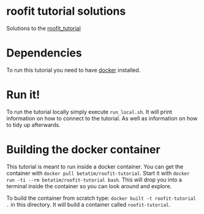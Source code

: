 # roofit tutorial solutions

Solutions to the [roofit_tutorial ](//github.com/cofitzpa/roofit_tutorial_solutions)

# Dependencies

To run this tutorial you need to have [docker](//docker.com) installed.

# Run it!

To run the tutorial locally simply execute `run_local.sh`. It will
print information on how to connect to the tutorial. As well as
information on how to tidy up afterwards.

# Building the docker container

This tutorial is meant to run inside a docker container. You
can get the container with `docker pull betatim/roofit-tutorial`.
Start it with `docker run -ti --rm betatim/roofit-tutorial bash`.
This will drop you into a terminal inside the container so you
can look around and explore.

To build the container from scratch type: `docker built -t roofit-tutorial .`
in this directory. It will build a container called `roofit-tutorial`.
